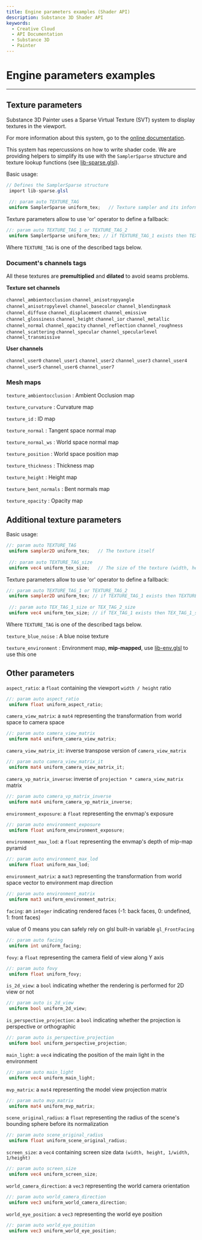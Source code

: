 ```yaml
---
title: Engine parameters examples (Shader API)
description: Substance 3D Shader API
keywords:
  - Creative Cloud
  - API Documentation
  - Substance 3D
  - Painter
---
```





























Engine parameters examples
==========================

---




  



Texture parameters
------------------


Substance 3D Painter uses a Sparse Virtual Texture (SVT) system to display textures in the viewport.


For more information about this system, go to the [online documentation](https://docs.substance3d.com/documentation/spdoc/sparse-virtual-textures-172823866.html).


This system has repercussions on how to write shader code. We are providing helpers to simplify its use with the `SamplerSparse` structure and
 texture lookup functions (see [lib\-sparse.glsl](/src/pages/api/libraries/lib-sparse/)).


Basic usage:





```glsl
// Defines the SamplerSparse structure
 import lib-sparse.glsl
 
 //: param auto TEXTURE_TAG
 uniform SamplerSparse uniform_tex;   // Texture sampler and its information
```









Texture parameters allow to use 'or' operator to define a fallback:





```glsl
//: param auto TEXTURE_TAG_1 or TEXTURE_TAG_2
 uniform SamplerSparse uniform_tex; // if TEXTURE_TAG_1 exists then TEXTURE_TAG_1 else TEXTURE_TAG_2
```









Where `TEXTURE_TAG` is one of the described tags below.


### Document's channels tags


All these textures are **premultiplied** and **dilated** to avoid seams problems.


**Texture set channels**


`channel_ambientocclusion`
`channel_anisotropyangle`
`channel_anisotropylevel`
`channel_basecolor`
`channel_blendingmask`
`channel_diffuse`
`channel_displacement`
`channel_emissive`
`channel_glossiness`
`channel_height`
`channel_ior`
`channel_metallic`
`channel_normal`
`channel_opacity`
`channel_reflection`
`channel_roughness`
`channel_scattering`
`channel_specular`
`channel_specularlevel`
`channel_transmissive`


**User channels**


`channel_user0`
`channel_user1`
`channel_user2`
`channel_user3`
`channel_user4`
`channel_user5`
`channel_user6`
`channel_user7`


### Mesh maps


`texture_ambientocclusion` : Ambient Occlusion map  

`texture_curvature` : Curvature map  

`texture_id` : ID map  

`texture_normal` : Tangent space normal map  

`texture_normal_ws` : World space normal map  

`texture_position` : World space position map  

`texture_thickness` : Thickness map  

`texture_height` : Height map  

`texture_bent_normals` : Bent normals map  

`texture_opacity` : Opacity map  



Additional texture parameters
-----------------------------


Basic usage:





```glsl
//: param auto TEXTURE_TAG
 uniform sampler2D uniform_tex;   // The texture itself
 
 //: param auto TEXTURE_TAG_size
 uniform vec4 uniform_tex_size;   // The size of the texture (width, height, 1/width, 1/height)
```









Texture parameters allow to use 'or' operator to define a fallback:





```glsl
//: param auto TEXTURE_TAG_1 or TEXTURE_TAG_2
 uniform sampler2D uniform_tex; // if TEXTURE_TAG_1 exists then TEXTURE_TAG_1 else TEXTURE_TAG_2
 
 //: param auto TEX_TAG_1_size or TEX_TAG_2_size
 uniform vec4 uniform_tex_size; // if TEX_TAG_1 exists then TEX_TAG_1_size else TEX_TAG_2_size
```









Where `TEXTURE_TAG` is one of the described tags below.


`texture_blue_noise` : A blue noise texture  

`texture_environment` : Environment map, **mip\-mapped**, use [lib\-env.glsl](/src/pages/api/libraries/lib-env/) to use this one  



Other parameters
----------------


`aspect_ratio`: a `float` containing the viewport `width / height` ratio  






```glsl
//: param auto aspect_ratio
 uniform float uniform_aspect_ratio;
```









`camera_view_matrix`: a `mat4` representing the transformation from world space to camera space  






```glsl
//: param auto camera_view_matrix
 uniform mat4 uniform_camera_view_matrix;
```









`camera_view_matrix_it`: inverse transpose version of `camera_view_matrix`  






```glsl
//: param auto camera_view_matrix_it
 uniform mat4 uniform_camera_view_matrix_it;
```









`camera_vp_matrix_inverse`: inverse of `projection * camera_view_matrix` matrix   






```glsl
//: param auto camera_vp_matrix_inverse
 uniform mat4 uniform_camera_vp_matrix_inverse;
```









`environment_exposure`: a `float` representing the envmap's exposure  






```glsl
//: param auto environment_exposure
 uniform float uniform_environment_exposure;
```









`environment_max_lod`: a `float` representing the envmap's depth of mip\-map pyramid  






```glsl
//: param auto environment_max_lod
 uniform float uniform_max_lod;
```









`environment_matrix`: a `mat3` representing the transformation from world space vector to environment map direction  






```glsl
//: param auto environment_matrix
 uniform mat3 uniform_environment_matrix;
```









`facing`: an `integer` indicating rendered faces (\-1: back faces, 0: undefined, 1: front faces)  

 value of 0 means you can safely rely on glsl built\-in variable `gl_FrontFacing`  






```glsl
//: param auto facing
 uniform int uniform_facing;
```









`fovy`: a `float` representing the camera field of view along Y axis  






```glsl
//: param auto fovy
 uniform float uniform_fovy;
```









`is_2d_view`: a `bool` indicating whether the rendering is performed for 2D view or not  






```glsl
//: param auto is_2d_view
 uniform bool uniform_2d_view;
```









`is_perspective_projection`: a `bool` indicating whether the projection is perspective or orthographic  






```glsl
//: param auto is_perspective_projection
 uniform bool uniform_perspective_projection;
```









`main_light`: a `vec4` indicating the position of the main light in the environment  






```glsl
//: param auto main_light
 uniform vec4 uniform_main_light;
```









`mvp_matrix`: a `mat4` representing the model view projection matrix  






```glsl
//: param auto mvp_matrix
 uniform mat4 uniform_mvp_matrix;
```









`scene_original_radius`: a `float` representing the radius of the scene's bounding sphere before its normalization  






```glsl
//: param auto scene_original_radius
 uniform float uniform_scene_original_radius;
```









`screen_size`: a `vec4` containing screen size data `(width, height, 1/width, 1/height)`  






```glsl
//: param auto screen_size
 uniform vec4 uniform_screen_size;
```









`world_camera_direction`: a `vec3` representing the world camera orientation  






```glsl
//: param auto world_camera_direction
 uniform vec3 uniform_world_camera_direction;
```









`world_eye_position`: a `vec3` representing the world eye position  






```glsl
//: param auto world_eye_position
 uniform vec3 uniform_world_eye_position;
 
 
```






